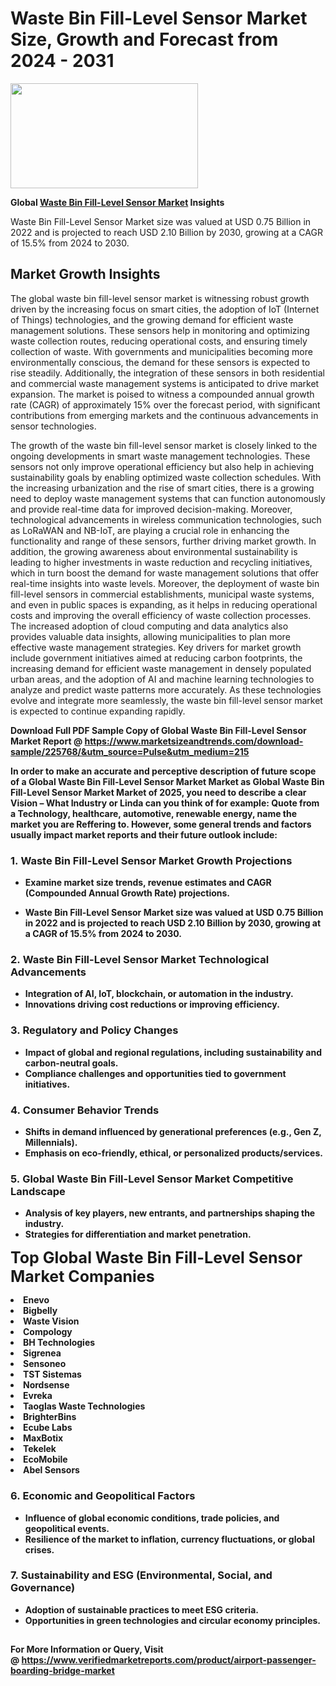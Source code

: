 <H1>Waste Bin Fill-Level Sensor Market Size, Growth and Forecast from 2024 - 2031</H1><img class="aligncenter size-medium wp-image-584254" src="https://thirdeyenews.in/wp-content/uploads/2024/09/Global-Market-Research-300x168.jpeg" alt="" width="300" height="168" /><p><strong>Global&nbsp;<a href="https://www.marketsizeandtrends.com/download-sample/225768/&amp;utm_source=Pulse&amp;utm_medium=215">Waste Bin Fill-Level Sensor Market</a> Insights</strong></p><p>Waste Bin Fill-Level Sensor Market size was valued at USD 0.75 Billion in 2022 and is projected to reach USD 2.10 Billion by 2030, growing at a CAGR of 15.5% from 2024 to 2030.</p><p><h2>Market Growth Insights</h2> <p>The global waste bin fill-level sensor market is witnessing robust growth driven by the increasing focus on smart cities, the adoption of IoT (Internet of Things) technologies, and the growing demand for efficient waste management solutions. These sensors help in monitoring and optimizing waste collection routes, reducing operational costs, and ensuring timely collection of waste. With governments and municipalities becoming more environmentally conscious, the demand for these sensors is expected to rise steadily. Additionally, the integration of these sensors in both residential and commercial waste management systems is anticipated to drive market expansion. The market is poised to witness a compounded annual growth rate (CAGR) of approximately 15% over the forecast period, with significant contributions from emerging markets and the continuous advancements in sensor technologies.</p> <p><strong></strong></p> <p>The growth of the waste bin fill-level sensor market is closely linked to the ongoing developments in smart waste management technologies. These sensors not only improve operational efficiency but also help in achieving sustainability goals by enabling optimized waste collection schedules. With the increasing urbanization and the rise of smart cities, there is a growing need to deploy waste management systems that can function autonomously and provide real-time data for improved decision-making. Moreover, technological advancements in wireless communication technologies, such as LoRaWAN and NB-IoT, are playing a crucial role in enhancing the functionality and range of these sensors, further driving market growth. In addition, the growing awareness about environmental sustainability is leading to higher investments in waste reduction and recycling initiatives, which in turn boost the demand for waste management solutions that offer real-time insights into waste levels. Moreover, the deployment of waste bin fill-level sensors in commercial establishments, municipal waste systems, and even in public spaces is expanding, as it helps in reducing operational costs and improving the overall efficiency of waste collection processes. The increased adoption of cloud computing and data analytics also provides valuable data insights, allowing municipalities to plan more effective waste management strategies. Key drivers for market growth include government initiatives aimed at reducing carbon footprints, the increasing demand for efficient waste management in densely populated urban areas, and the adoption of AI and machine learning technologies to analyze and predict waste patterns more accurately. As these technologies evolve and integrate more seamlessly, the waste bin fill-level sensor market is expected to continue expanding rapidly.</p> <p><strong></p><p><span class=""><strong>Download Full PDF Sample Copy of Global Waste Bin Fill-Level Sensor Market Report</strong> @ <a href="https://www.marketsizeandtrends.com/download-sample/225768/&amp;utm_source=Pulse&amp;utm_medium=215" target="_blank">https://www.marketsizeandtrends.com/download-sample/225768/&amp;utm_source=Pulse&amp;utm_medium=215</a></span></p><p>In order to make an accurate and perceptive description of future scope of a Global&nbsp;Waste Bin Fill-Level Sensor Market Market as Global&nbsp;Waste Bin Fill-Level Sensor Market Market of 2025, you need to describe a clear Vision &ndash; What Industry or Linda can you think of for example: Quote from a Technology, healthcare, automotive, renewable energy, name the market you are Reffering to. However, some general trends and factors usually impact market reports and their future outlook include:</p><h3>1.&nbsp;<strong>Waste Bin Fill-Level Sensor Market Growth Projections</strong></h3><ul><li>Examine market size trends, revenue estimates and CAGR (Compounded Annual Growth Rate) projections.</li><li><p>Waste Bin Fill-Level Sensor Market size was valued at USD 0.75 Billion in 2022 and is projected to reach USD 2.10 Billion by 2030, growing at a CAGR of 15.5% from 2024 to 2030.</p></li></ul><h3>2.&nbsp;<strong>Waste Bin Fill-Level Sensor Market Technological Advancements</strong></h3><ul><li>Integration of AI, IoT, blockchain, or automation in the industry.</li><li>Innovations driving cost reductions or improving efficiency.</li></ul><h3>3.&nbsp;<strong>Regulatory and Policy Changes</strong></h3><ul><li>Impact of global and regional regulations, including sustainability and carbon-neutral goals.</li><li>Compliance challenges and opportunities tied to government initiatives.</li></ul><h3>4.&nbsp;<strong>Consumer Behavior Trends</strong></h3><ul><li>Shifts in demand influenced by generational preferences (e.g., Gen Z, Millennials).</li><li>Emphasis on eco-friendly, ethical, or personalized products/services.</li></ul><h3>5.&nbsp;<strong>Global Waste Bin Fill-Level Sensor Market Competitive Landscape</strong></h3><ul><li>Analysis of key players, new entrants, and partnerships shaping the industry.</li><li>Strategies for differentiation and market penetration.</li></ul><p data-pm-slice="1 1 []"><span style="color: inherit; font-family: inherit; font-size: 25px;">Top Global Waste Bin Fill-Level Sensor Market Companies</span></p><div class="" data-test-id=""><p><li>Enevo</li><li> Bigbelly</li><li> Waste Vision</li><li> Compology</li><li> BH Technologies</li><li> Sigrenea</li><li> Sensoneo</li><li> TST Sistemas</li><li> Nordsense</li><li> Evreka</li><li> Taoglas Waste Technologies</li><li> BrighterBins</li><li> Ecube Labs</li><li> MaxBotix</li><li> Tekelek</li><li> EcoMobile</li><li> Abel Sensors</li></p></div><h3>6.&nbsp;<strong>Economic and Geopolitical Factors</strong></h3><ul><li>Influence of global economic conditions, trade policies, and geopolitical events.</li><li>Resilience of the market to inflation, currency fluctuations, or global crises.</li></ul><h3>7.&nbsp;<strong>Sustainability and ESG (Environmental, Social, and Governance)</strong></h3><ul><li>Adoption of sustainable practices to meet ESG criteria.</li><li>Opportunities in green technologies and circular economy principles.</li></ul><h2><strong style="font-size: 14px;">For More Information or Query, Visit @&nbsp;</strong><a style="background-color: #ffffff; font-size: 14px;" href="https://www.marketsizeandtrends.com/report/waste-bin-fill-level-sensor-market/" target="_blank">https://www.verifiedmarketreports.com/product/airport-passenger-boarding-bridge-market</a></h2>
